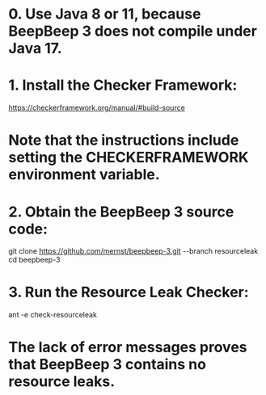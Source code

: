 # 0. Use Java 8 or 11, because BeepBeep 3 does not compile under Java 17.

# 1. Install the Checker Framework:
https://checkerframework.org/manual/#build-source
# Note that the instructions include setting the CHECKERFRAMEWORK environment variable.

# 2. Obtain the BeepBeep 3 source code:
git clone https://github.com/mernst/beepbeep-3.git --branch resourceleak
cd beepbeep-3

# 3. Run the Resource Leak Checker:
ant -e check-resourceleak
# The lack of error messages proves that BeepBeep 3 contains no resource leaks.

